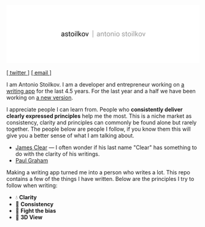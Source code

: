 ![Antonio Stoilkov](/assets/astoilkov.png)

[[ twitter ]](https://twitter.com/antoniostoilkov) [[ email ]](mailto:hello@astoilkov.com)

I am Antonio Stoilkov. I am a developer and entrepreneur working on [a writing app](https://caret.io/) for the last 4.5 years. For the last year and a half we have been working on [a new version](https://twitter.com/careteditor/status/1136198029357264896).

I appreciate people I can learn from. People who **consistently deliver clearly expressed principles** help me the most. This is a niche market as consistency, clarity and principles can commonly be found alone but rarely together. The people below are people I follow, if you know them this will give you a better sense of what I am talking about.
- [James Clear](https://jamesclear.com/) — I often wonder if his last name "Clear" has something to do with the clarity of his writings.
- [Paul Graham](http://www.paulgraham.com/articles.html)
<!-- - Aaron Swartz -->

Making a writing app turned me into a person who writes a lot. This repo contains a few of the things I have written. Below are the principles I try to follow when writing:
- 💧 **Clarity**
- 👯 **Consistency**
- 👊 **Fight the bias**
- 👀 **3D View**